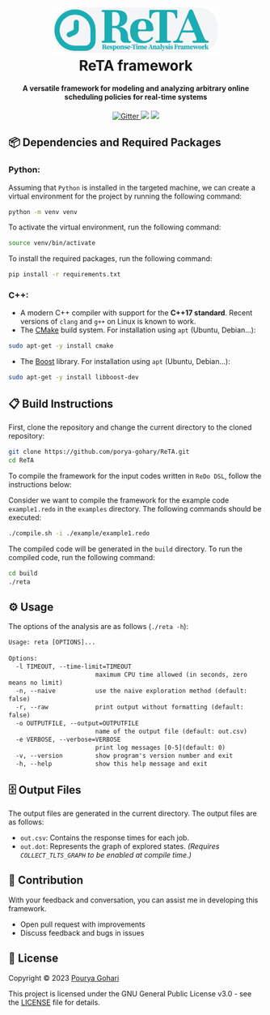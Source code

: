 <h1 align="center">
  <br>
  <img src="img/logo.png" alt="ReTA" width="330">
  <br>
  ReTA framework
  <br>
</h1>
<h4 align="center">A versatile framework for modeling and analyzing arbitrary online scheduling policies for real-time systems</h4>
<p align="center">
  <a href="https://github.com/porya-gohary/ReTA/blob/master/LICENSE">
    <img src="https://img.shields.io/badge/License-GPLv3-blue.svg"
         alt="Gitter">
  </a>
    <img src="https://img.shields.io/badge/Made%20with-C++-orange">
    <img src="https://img.shields.io/badge/Python-3.8+-brightgreen">
</p>

## 📦 Dependencies and Required Packages
### Python:
Assuming that `Python` is installed in the targeted machine, we can create a virtual environment for the project by running the following command:
```bash
python -m venv venv
```
To activate the virtual environment, run the following command:
```bash
source venv/bin/activate
```
To install the required packages, run the following command:
```bash
pip install -r requirements.txt
```
### C++:
- A modern C++ compiler with support for the **C++17 standard**. Recent versions of `clang` and `g++` on Linux is known to work.
- The [CMake](https://cmake.org) build system. For installation using `apt` (Ubuntu, Debian...):
```bash
sudo apt-get -y install cmake 
```
- The [Boost](https://www.boost.org) library. For installation using `apt` (Ubuntu, Debian...):
```bash
sudo apt-get -y install libboost-dev
```
## 📋 Build Instructions
First, clone the repository and change the current directory to the cloned repository:
```bash
git clone https://github.com/porya-gohary/ReTA.git
cd ReTA
```
To compile the framework for the input codes written in `ReDo DSL`, follow the instructions below:

Consider we want to compile the framework for the example code `example1.redo` in the `examples` directory. The following commands should be executed:
```bash
./compile.sh -i ./example/example1.redo
```
The compiled code will be generated in the `build` directory. To run the compiled code, run the following command:
```bash
cd build
./reta
```

## ⚙️ Usage
The options of the analysis are as follows (`./reta -h`):
```
Usage: reta [OPTIONS]...

Options:
  -l TIMEOUT, --time-limit=TIMEOUT
                        maximum CPU time allowed (in seconds, zero means no limit)
  -n, --naive           use the naive exploration method (default: false)
  -r, --raw             print output without formatting (default: false)
  -o OUTPUTFILE, --output=OUTPUTFILE
                        name of the output file (default: out.csv)
  -e VERBOSE, --verbose=VERBOSE
                        print log messages [0-5](default: 0)
  -v, --version         show program's version number and exit
  -h, --help            show this help message and exit
```

## 🗄️ Output Files
The output files are generated in the current directory. The output files are as follows:

* `out.csv`: Contains the response times for each job.
* `out.dot`: Represents the graph of explored states. *(Requires `COLLECT_TLTS_GRAPH` to be enabled at compile time.)*

## 🌱 Contribution
With your feedback and conversation, you can assist me in developing this framework.
* Open pull request with improvements
* Discuss feedback and bugs in issues

## 📜 License
Copyright © 2023 [Pourya Gohari](https://pourya-gohari.ir)

This project is licensed under the GNU General Public License v3.0 - see the [LICENSE](LICENSE) file for details.

